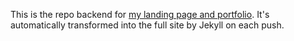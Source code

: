 This is the repo backend for [my landing page and portfolio][1]. It's automatically transformed into the full site by Jekyll on each push.

[1]: http://bit-shift.github.io/
